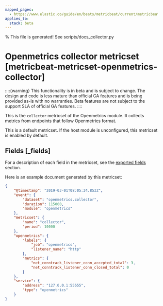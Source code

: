 ```yaml
---
mapped_pages:
  - https://www.elastic.co/guide/en/beats/metricbeat/current/metricbeat-metricset-openmetrics-collector.html
applies_to:
  stack: beta
---
```


% This file is generated! See scripts/docs_collector.py

# Openmetrics collector metricset [metricbeat-metricset-openmetrics-collector]

::::{warning}
This functionality is in beta and is subject to change. The design and code is less mature than official GA features and is being provided as-is with no warranties. Beta features are not subject to the support SLA of official GA features.
::::


This is the `collector` metricset of the Openmetrics module. It collects metrics from endpoints that follow Openmetrics format.

This is a default metricset. If the host module is unconfigured, this metricset is enabled by default.

## Fields [_fields]

For a description of each field in the metricset, see the [exported fields](/reference/metricbeat/exported-fields-openmetrics.md) section.

Here is an example document generated by this metricset:

```json
{
    "@timestamp": "2019-03-01T08:05:34.853Z",
    "event": {
        "dataset": "openmetrics.collector",
        "duration": 115000,
        "module": "openmetrics"
    },
    "metricset": {
        "name": "collector",
        "period": 10000
    },
    "openmetrics": {
        "labels": {
            "job": "openmetrics",
            "listener_name": "http"
        },
        "metrics": {
            "net_conntrack_listener_conn_accepted_total": 3,
            "net_conntrack_listener_conn_closed_total": 0
        }
    },
    "service": {
        "address": "127.0.0.1:55555",
        "type": "openmetrics"
    }
}
```
